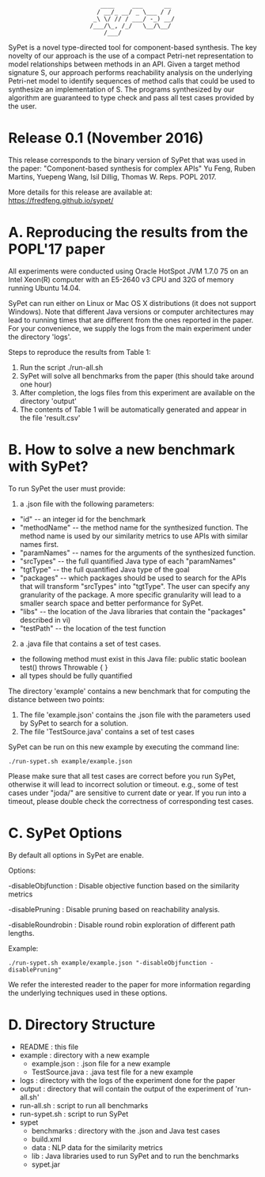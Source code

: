                               ____     ___      __
                             / __/_ __/ _ \___ / /
                            _\ \/ // / ___/ -_) __/
                           /___/\_, /_/   \__/\__/
                               /___/    


SyPet is a novel type-directed tool for component-based synthesis. The key 
novelty of our approach is the use of a compact Petri-net representation to 
model relationships between methods in an API. Given a target method signature 
S, our approach performs reachability analysis on the underlying Petri-net model 
to identify sequences of method calls that could be used to synthesize an 
implementation of S. The programs synthesized by our algorithm are guaranteed to 
type check and pass all test cases provided by the user.

# Release 0.1 (November 2016)
This release corresponds to the binary version of SyPet that was used in the paper: 
"Component-based synthesis for complex APIs" Yu Feng, Ruben Martins, Yuepeng 
Wang, Isil Dillig, Thomas W. Reps. POPL 2017.

More details for this release are available at: 
https://fredfeng.github.io/sypet/

# A. Reproducing the results from the POPL'17 paper

All experiments were conducted using Oracle HotSpot JVM 1.7.0 75 on an Intel 
Xeon(R) computer with an E5-2640 v3 CPU and 32G of memory running Ubuntu 14.04.

SyPet can run either on Linux or Mac OS X distributions (it does not support 
Windows). Note that different Java versions or computer architectures may lead 
to running times that are different from the ones reported in the paper. For 
your convenience, we supply the logs from the main experiment under the 
directory 'logs'.

Steps to reproduce the results from Table 1:

1. Run the script ./run-all.sh
2. SyPet will solve all benchmarks from the paper (this should take around one 
   hour)
3. After completion, the logs files from this experiment are available on the 
   directory 'output'
4. The contents of Table 1 will be automatically generated and appear in the 
   file 'result.csv'

# B. How to solve a new benchmark with SyPet?

To run SyPet the user must provide:

1. a .json file with the following parameters:
  +   "id"         -- an integer id for the benchmark
  +   "methodName" -- the method name for the synthesized function. The 
         method name is used by our similarity metrics to use APIs with 
	     similar names first. 
  +  "paramNames"  -- names for the arguments of the synthesized function.
  +   "srcTypes"   -- the full quantified Java type of each "paramNames"
  +    "tgtType"   -- the full quantified Java type of the goal
  +   "packages"   -- which packages should be used to search for the APIs 
	     that will transform "srcTypes" into "tgtType". The user can specify 
	     any granularity of the package. A more specific granularity will 
	     lead to a smaller search space and better performance for SyPet.
  +  "libs"        -- the location of the Java libraries that contain the 
	     "packages" described in vi)
  +  "testPath"    -- the location of the test function

2. a .java file that contains a set of test cases. 
  - the following method must exist in this Java file: 
  public static boolean test() throws Throwable { }
  - all types should be fully quantified

The directory 'example' contains a new benchmark that for computing the distance 
between two points:
  1.  The file 'example.json' contains the .json file with the parameters used 
      by SyPet to search for a solution. 
  2. The file 'TestSource.java' contains a set of test cases 

SyPet can be run on this new example by executing the command line:
```
./run-sypet.sh example/example.json
```

Please make sure that all test cases are correct before you run SyPet, otherwise 
it will lead to incorrect solution or timeout. e.g., some of test cases under 
"joda/" are sensitive to current date or year. If you run into a timeout, please 
double check the correctness of corresponding test cases.

# C. SyPet Options

By default all options in SyPet are enable.

Options:

-disableObjfunction : Disable objective function based on the similarity metrics

-disablePruning     : Disable pruning based on reachability analysis.

-disableRoundrobin  : Disable round robin exploration of different path lengths. 

Example:
```
./run-sypet.sh example/example.json "-disableObjfunction -disablePruning"
```

We refer the interested reader to the paper for more information regarding the 
underlying techniques used in these options. 

# D. Directory Structure

* README : this file
* example : directory with a new example
  + example.json : .json file for a new example
  + TestSource.java : .java test file for a new example
* logs : directory with the logs of the experiment done for the paper
* output : directory that will contain the output of the experiment of 'run-all.sh'
* run-all.sh : script to run all benchmarks
* run-sypet.sh : script to run SyPet
* sypet
  + benchmarks : directory with the .json and Java test cases
  + build.xml
  + data : NLP data for the similarity metrics
  + lib : Java libraries used to run SyPet and to run the benchmarks
  + sypet.jar
